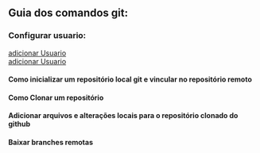 ## Guia dos comandos git:

### Configurar usuario:

<a href="adicionar_usuario.md"> adicionar Usuario </a> <br>
<a href="remover_usuario.md"> adicionar Usuario </a> <br>

#### Como inicializar um repositório local git e vincular no repositório remoto

#### Como Clonar um repositório

#### Adicionar arquivos e alterações locais para o repositório clonado do github  

#### Baixar branches remotas
